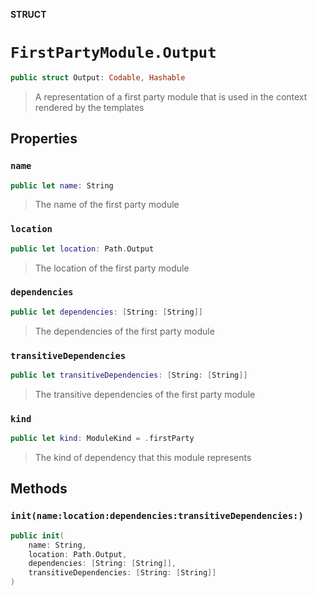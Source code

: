 **STRUCT**

# `FirstPartyModule.Output`

```swift
public struct Output: Codable, Hashable
```

> A representation of a first party module that is used in the context
> rendered by the templates

## Properties
### `name`

```swift
public let name: String
```

> The name of the first party module

### `location`

```swift
public let location: Path.Output
```

> The location of the first party module

### `dependencies`

```swift
public let dependencies: [String: [String]]
```

> The dependencies of the first party module

### `transitiveDependencies`

```swift
public let transitiveDependencies: [String: [String]]
```

> The transitive dependencies of the first party module

### `kind`

```swift
public let kind: ModuleKind = .firstParty
```

> The kind of dependency that this module represents

## Methods
### `init(name:location:dependencies:transitiveDependencies:)`

```swift
public init(
    name: String,
    location: Path.Output,
    dependencies: [String: [String]],
    transitiveDependencies: [String: [String]]
)
```
